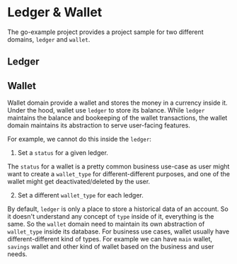 # Ledger & Wallet

The go-example project provides a project sample for two different domains, `ledger` and `wallet`.

## Ledger

## Wallet

Wallet domain provide a wallet and stores the money in a currency inside it. Under the hood, wallet use `ledger` to store its balance. While `ledger` maintains the balance and bookeeping of the wallet transactions,
the wallet domain maintains its abstraction to serve user-facing features.

For example, we cannot do this inside the `ledger`:

1. Set a `status` for a given ledger.

  The `status` for a wallet is a pretty common business use-case as user might want to create a `wallet_type` for different-different purposes, and one of the wallet might get deactivated/deleted
  by the user.

2. Set a different `wallet_type` for each ledger.

  By default, `ledger` is only a place to store a historical data of an account. So it doesn't understand any concept of `type` inside of it, everything is the same. So the `wallet` domain need
  to maintain its own abstraction of `wallet_type` inside its database. For business use cases, wallet usually have different-different kind of types. For example we can have `main` wallet,
  `savings` wallet and other kind of wallet based on the business and user needs.

